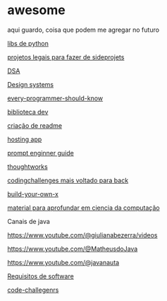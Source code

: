 # awesome
aqui guardo, coisa que podem me agregar no futuro

[libs de python](https://github.com/vinta/awesome-python)

[projetos legais para fazer de sideprojets](https://github.com/codecrafters-io/build-your-own-x)

[DSA](https://github.com/jwasham/coding-interview-university)

[Design systems](https://github.com/donnemartin/system-design-primer)

[every-programmer-should-know](https://github.com/mtdvio/every-programmer-should-know/blob/master/README.md)

[biblioteca dev](https://github.com/KAYOKG/BibliotecaDev)

[criação de readme](https://www.readme-templates.com/)

[hosting app](https://coolify.io/)

[prompt enginner guide](https://www.promptingguide.ai/)

[thoughtworks](https://www.thoughtworks.com/radar)

[codingchallenges mais voltado para back](https://codingchallenges.fyi/challenges/intro)

[build-your-own-x](https://github.com/codecrafters-io/build-your-own-x)

[material para aprofundar em ciencia da computação](https://github.com/Universidade-Livre/ciencia-da-computacao?tab=readme-ov-file)

Canais de java

https://www.youtube.com/@giulianabezerra/videos

https://www.youtube.com/@MatheusdoJava

https://www.youtube.com/@javanauta


[Requisitos de software](https://basecamp.com/shapeup)

[code-challegenrs](https://github.com/CollabCodeTech/backend-challenges)
